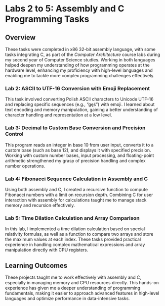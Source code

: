 # Labs 2 to 5: Assembly and C Programming Tasks

## Overview

These tasks were completed in x86 32-bit assembly language, with some tasks integrating C, as part of the *Computer Architecture* course labs during my second year of Computer Science studies. Working in both languages helped deepen my understanding of how programming operates at the hardware level, enhancing my proficiency with high-level languages and enabling me to tackle more complex programming challenges effectively.

### Lab 2: ASCII to UTF-16 Conversion with Emoji Replacement
This task involved converting Polish ASCII characters to Unicode UTF-16 and replacing specific sequences (e.g., “gęś”) with emoji. I learned about text encoding and memory manipulation, gaining a better understanding of character handling and representation at a low level.

### Lab 3: Decimal to Custom Base Conversion and Precision Control
This program reads an integer in base 10 from user input, converts it to a custom base (such as base 12), and displays it with specified precision. Working with custom number bases, input processing, and floating-point arithmetic strengthened my grasp of precision handling and complex number operations.

### Lab 4: Fibonacci Sequence Calculation in Assembly and C
Using both assembly and C, I created a recursive function to compute Fibonacci numbers with a limit on recursion depth. Combining C for user interaction with assembly for calculations taught me to manage stack memory and recursion effectively.

### Lab 5: Time Dilation Calculation and Array Comparison
In this lab, I implemented a time dilation calculation based on special relativity formulas, as well as a function to compare two arrays and store the maximum values at each index. These tasks provided practical experience in handling complex mathematical expressions and array manipulation directly with CPU registers.

## Learning Outcomes
These projects taught me to work effectively with assembly and C, especially in managing memory and CPU resources directly. This hands-on experience has given me a deeper understanding of programming fundamentals, making it easier to approach advanced features in high-level languages and optimize performance in data-intensive tasks.
